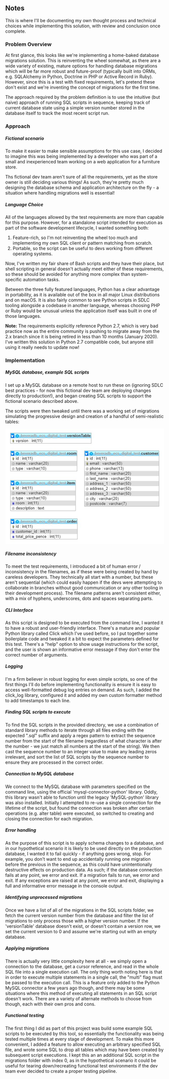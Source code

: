 
## Notes

This is where I'll be documenting my own thought process and technical 
choices while implementing this solution, with review and conclusion once 
complete.

### Problem Overview

At first glance, this looks like we're implementing a home-baked database migrations solution.
This is reinventing the wheel somewhat, as there are a wide variety of existing, mature 
options for handling database migrations which will be far more robust and future-proof 
(typically built into ORMs, e.g. SQLAlchemy in Python, Doctrine in PHP or Active Record in Ruby).
However, since this is a test with fixed requirements, let's pretend these don't exist
and we're inventing the concept of migrations for the first time.

The approach required by the problem definition is to use the intuitive (but naive) 
approach of running SQL scripts in sequence, keeping track of current database state using 
a simple version number stored in the database itself to track the most recent script run.

### Approach

##### Fictional scenario
To make it easier to make sensible assumptions for this use case, I decided to imagine 
this was being implemented by a developer who was part of a small and inexperienced team 
working on a web application for a furniture store.

Ths fictional dev team aren't sure of all the requirements, yet as the store owner
is still deciding various things! As such, they're pretty much designing the database schema
and application architecture on the fly - a situation where handling migrations well
is essential!

##### Language Choice
All of the languages allowed by the test requirements are more than capable for this purpose.
However, for a standalone script intended for execution as part of the software 
development lifecycle, I wanted something both:
1. Feature-rich, so I'm not reinventing the wheel too much and implementing my own 
   SQL client or pattern matching from scratch.
2. Portable, so the script can be useful to devs working from different operating systems.

Now, I've written my fair share of Bash scripts and they have their place, but shell 
scripting in general doesn't actually meet either of these requirements, so these 
should be avoided for anything more complex than system-specific automation tasks.

Between the three fully featured languages, Python has a clear advantage in portability,
as it is available out of the box in all major Linux distributions and on macOS.
It is also fairly common to see Python scripts in SDLC tooling alongside a codebase 
in another language, whereas choosing PHP or Ruby would be unusual unless the application
itself was built in one of those languages.

**Note:** The requirements explicitly reference Python 2.7, which is very bad practice 
now as the entire community is pushing to migrate away from the 2.x branch since 
it is being retired in less than 10 months (January 2020). I've written this solution
in Python 2.7 compatible code, but anyone still using it really needs to update now!

### Implementation

##### MySQL database, example SQL scripts
I set up a MySQL database on a remote host to run these on (ignoring SDLC best 
practices - for now this fictional dev team are deploying changes directly to production!),
and began creating SQL scripts to support the fictional scenario described above.

The scripts were then tweaked until there was a working set of migrations simulating the 
progressive design and creation of a handful of semi-realistic tables:

![Schema Diagram](https://raw.githubusercontent.com/beveradb/ecs-digital-interview-test/master/schema-diagram.jpg "Schema Diagram")

##### Filename inconsistency
To meet the test requirements, I introduced a bit of human error / inconsistency in the 
filenames, as if these were being created by hand by careless developers.
They technically all start with a number, but these aren't sequential (which could easily
happen if the devs were attempting to collaborate in branches without good communication or 
any other tooling in their development process).
The filename patterns aren't consistent either, with a mix of hyphens, underscores, dots 
and spaces separating parts.

##### CLI Interface
As this script is designed to be executed from the command line, I wanted it to have
a robust and user-friendly interface. There's a mature and popular Python library 
called Click which I've used before, so I put together some boilerplate code and tweaked
it a bit to expect the parameters defined for this test.
There's a "help" option to show usage instructions for the script, and the user is 
shown an informative error message if they don't enter the correct number of arguments.

##### Logging
I'm a firm believer in robust logging for even simple scripts, so one of the first 
things I'll do before implementing functionality is ensure it is easy to access 
well-formatted debug log entries on demand. As such, I added the click_log library,
configured it and added my own custom formatter method to add timestamps to each line. 

##### Finding SQL scripts to execute
To find the SQL scripts in the provided directory, we use a combination of standard library
methods to iterate through all files ending with the expected ".sql" suffix and apply 
a regex pattern to extract the sequence number from the start of the filename (regardless 
of what character is after the number - we just match all numbers at the start of the string).
We then cast the sequence number to an integer value to make any leading zeros irrelevant,
and sort the list of SQL scripts by the sequence number to ensure they are processed
in the correct order.

##### Connection to MySQL database
We connect to the MySQL database with parameters specified on the command line,
using the official 'mysql-connector-python' library. Oddly, this library wasn't able 
to function until the legacy 'MySQL-python' library was also installed.
Initially I attempted to re-use a single connection for the lifetime of the script,
but found the connection was broken after certain operations (e.g. alter table) were
executed, so switched to creating and closing the connection for each migration.

##### Error handling
As the purpose of this script is to apply schema changes to a database, and in our 
hypothetical scenario it is likely to be used directly on the production database,
I wanted it to fail quickly - if anything goes wrong, stop. For example, you don't 
want to end up accidentally running one migration before the previous in the sequence,
as this could have unintentionally destructive effects on production data.
As such; if the database connection fails at any point, we error and exit. If a 
migration fails to run, we error and exit. If any exceptions are raised at any point,
we error and exit, displaying a full and informative error message in the console output.

##### Identifying unprocessed migrations
Once we have a list of all of the migrations in the SQL scripts folder, we fetch
the current version number from the database and filter the list of migrations to 
only process those with a higher version number.
If the 'versionTable' database doesn't exist, or doesn't contain a version row,
we set the current version to 0 and assume we're starting out with an empty database.

##### Applying migrations
There is actually very little complexity here at all - we simply open a connection
to the database, get a cursor reference, and read in the whole SQL file into a single
execution call. The only thing worth noting here is that in order to execute multiple
statements in a single call, the "multi" flag must be passed to the execution call.
This is a feature only added to the Python MySQL connector a few years ago though,
and there may be some situations where this method of executing all statements in an 
SQL script doesn't work. There are a variety of alternate methods to choose from 
though, each with their own pros and cons.

##### Functional testing
The first thing I did as part of this project was build some example SQL scripts 
to be executed by this tool, so essentially the functionality was being tested 
multiple times at every stage of development. To make this more convenient, I added
a feature to allow executing an arbitrary specified SQL file, and wrote some SQL 
to drop all tables which may have been created by subsequent script executions.
I kept this an an additional SQL script in the migrations folder with index 0, as 
in the hypothetical scenario it could be useful for tearing down/recreating functional
test environments if the dev team ever decided to create a proper testing pipeline.
